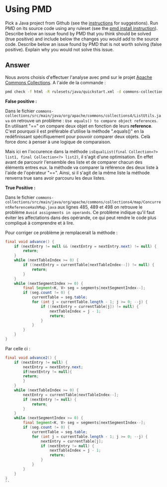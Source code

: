 # Using PMD

Pick a Java project from Github (see the [instructions](../sujet.md) for suggestions). Run PMD on its source code using any ruleset (see the [pmd install instruction](./pmd-help.md)). Describe below an issue found by PMD that you think should be solved (true positive) and include below the changes you would add to the source code. Describe below an issue found by PMD that is not worth solving (false positive). Explain why you would not solve this issue.

## Answer

Nous avons choisis d'effectuer l'analyse avec pmd sur le projet [Apache Commons Collections](https://github.com/apache/commons-collections). A l'aide de la commande :

```sh
pmd check -f html -R rulesets/java/quickstart.xml -d commons-collections/src/main/java >> result_pmd.html
```

**False positive :**

Dans le fichier `commons-collections/src/main/java/org/apache/commons/collections4/ListUtils.java` on retrouve un problème : `Use equals() to compare object references`. 
En utilisant "==" on compare deux objet en fonction de leurs **reference**. C'est pourquoi il est préférable d'utilise la méthode ".equals()" en la redéfinissant spécifiquement pour pouvoir comparer deux objets. Celà force donc à penser à une logique de comparaison. 

Mais ici en l'occurence dans la méthode `isEqualList(final Collection<?> list1, final Collection<?> list2)`, il s'agit d'une optimisation. En effet avant de parcourir l'ensemble des liste et de comparer chacun des éléments entres eux.
la méthode va comparer la référence des deux liste à l'aide de l'opérateur "==". Ainsi, si il s'agit de la même liste la méthode renverra true sans avoir parcouru les deux listes.



**True Positive :**


Dans le fichier `commons-collections/src/main/java/org/apache/commons/collections4/map/ConcurrentReferenceHashMap.java` aux lignes 485, 489 et 498 on retrouve le problème `Avoid assignments in operands`. Ce problème indique qu'il faut éviter les affectations dans des opérande, ce qui peut rendre le code plus compliqué à comprendre et à lire.

Pour corriger ce problème je remplacerait la méthode : 

```java
final void advance() {
    if (nextEntry != null && (nextEntry = nextEntry.next) != null) {
        return;
    }
    while (nextTableIndex >= 0) {
        if ((nextEntry = currentTable[nextTableIndex--]) != null) {
            return;
        }
    }
    while (nextSegmentIndex >= 0) {
        final Segment<K, V> seg = segments[nextSegmentIndex--];
        if (seg.count != 0) {
            currentTable = seg.table;
            for (int j = currentTable.length - 1; j >= 0; --j) {
                if ((nextEntry = currentTable[j]) != null) {
                    nextTableIndex = j - 1;
                    return;
                }
            }
        }
    }
}
```

Par celle ci :

```java
final void advance2() {
    if (nextEntry != null) {
        nextEntry = nextEntry.next;
        if(nextEntry != null){
        return;
        }
    }
    while (nextTableIndex >= 0) {
        nextEntry = currentTable[nextTableIndex--];
        if (nextEntry != null) {
            return;
        }
    }
    while (nextSegmentIndex >= 0) {
        final Segment<K, V> seg = segments[nextSegmentIndex--];
        if (seg.count != 0) {
            currentTable = seg.table;
            for (int j = currentTable.length - 1; j >= 0; --j) {
                nextEntry = currentTable[j];
                if (nextEntry != null) {
                    nextTableIndex = j - 1;
                    return;
                }
            }
        }
    }
}
``

